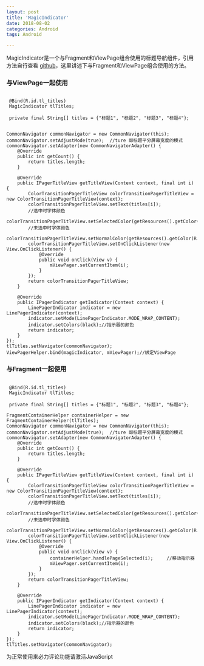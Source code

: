 ```yaml
---
layout: post
title: 'MagicIndicator'
date: 2018-08-02
categories: Android
tags: Android

---
```


MagicIndicator是一个与Fragment和ViewPage组合使用的标题导航组件，引用方法自行查看 [github](https://github.com/hackware1993/MagicIndicator)，这里讲述下与Fragment和ViewPage组合使用的方法。

### 与ViewPage一起使用

```android

 @Bind(R.id.tl_titles)
 MagicIndicator tlTitles;

 private final String[] titles = {"标题1", "标题2", "标题3", "标题4"};


CommonNavigator commonNavigator = new CommonNavigator(this);
commonNavigator.setAdjustMode(true);  //ture 即标题平分屏幕宽度的模式
commonNavigator.setAdapter(new CommonNavigatorAdapter() {
    @Override
    public int getCount() {
        return titles.length;
    }

    @Override
    public IPagerTitleView getTitleView(Context context, final int i) {
        ColorTransitionPagerTitleView colorTransitionPagerTitleView = new ColorTransitionPagerTitleView(context);
        colorTransitionPagerTitleView.setText(titles[i]);
		//选中时字体颜色
        colorTransitionPagerTitleView.setSelectedColor(getResources().getColor(R.color.black_2826));
		//未选中时字体颜色
        colorTransitionPagerTitleView.setNormalColor(getResources().getColor(R.color.gray_71));
        colorTransitionPagerTitleView.setOnClickListener(new View.OnClickListener() {
            @Override
            public void onClick(View v) {             
                mViewPager.setCurrentItem(i);
            }
        });
        return colorTransitionPagerTitleView;
    }

    @Override
    public IPagerIndicator getIndicator(Context context) {
        LinePagerIndicator indicator = new LinePagerIndicator(context);
        indicator.setMode(LinePagerIndicator.MODE_WRAP_CONTENT);
        indicator.setColors(black);//指示器的颜色
        return indicator;
    }
});
tlTitles.setNavigator(commonNavigator);
ViewPagerHelper.bind(magicIndicator, mViewPager);//绑定ViewPage
```

### 与Fragment一起使用

```android

 @Bind(R.id.tl_titles)
 MagicIndicator tlTitles;

 private final String[] titles = {"标题1", "标题2", "标题3", "标题4"};

FragmentContainerHelper containerHelper = new FragmentContainerHelper(tlTitles);
CommonNavigator commonNavigator = new CommonNavigator(this);
commonNavigator.setAdjustMode(true);  //ture 即标题平分屏幕宽度的模式
commonNavigator.setAdapter(new CommonNavigatorAdapter() {
    @Override
    public int getCount() {
        return titles.length;
    }

    @Override
    public IPagerTitleView getTitleView(Context context, final int i) {
        ColorTransitionPagerTitleView colorTransitionPagerTitleView = new ColorTransitionPagerTitleView(context);
        colorTransitionPagerTitleView.setText(titles[i]);
		//选中时字体颜色
        colorTransitionPagerTitleView.setSelectedColor(getResources().getColor(R.color.black_2826));
		//未选中时字体颜色
        colorTransitionPagerTitleView.setNormalColor(getResources().getColor(R.color.gray_71));
        colorTransitionPagerTitleView.setOnClickListener(new View.OnClickListener() {
            @Override
            public void onClick(View v) {        
				containerHelper.handlePageSelected(i);     //移动指示器
                mViewPager.setCurrentItem(i);
            }
        });
        return colorTransitionPagerTitleView;
    }

    @Override
    public IPagerIndicator getIndicator(Context context) {
        LinePagerIndicator indicator = new LinePagerIndicator(context);
        indicator.setMode(LinePagerIndicator.MODE_WRAP_CONTENT);
        indicator.setColors(black);//指示器的颜色
        return indicator;
    }
});
tlTitles.setNavigator(commonNavigator);
```

<!-- 来必力City版安装代码 -->
<div id="lv-container" data-id="city" data-uid="MTAyMC8zMjU2Ny85MTI4">
<script type="text/javascript">
   (function(d, s) {
   var j, e = d.getElementsByTagName(s)[0];

   if (typeof LivereTower === 'function') { return; }

   j = d.createElement(s);
   j.src = 'https://cdn-city.livere.com/js/embed.dist.js';
   j.async = true;

   e.parentNode.insertBefore(j, e);
   })(document, 'script');
</script>
<noscript> 为正常使用来必力评论功能请激活JavaScript</noscript>
</div>


<!-- City版安装代码已完成 -->
